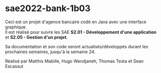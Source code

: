 ﻿# sae2022-bank-1b03

Ceci est un projet d'agence bancaire codé en Java avec une interface graphique. <br>
Il est réalisé pour suivre les SAE **S2.01 - Développement d'une application** et **S2.05 - Gestion d'un projet**.

Sa documentation et son code seront actualisés/développés durant les prochaines semaines, jusqu'à la semaine 24.

Réalisé par Matthis Mabille, Hugo Wendjaneh, Thomas Testa et Sean Escassut
